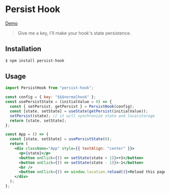# Persist Hook

[Demo](https://codesandbox.io/s/0p5kx9rqrl)
> Give me a key, I'll make your hook's state persistence.

## Installation

```sh
$ npm install persist-hook
```

## Usage

```jsx
import PersistHook from "persist-hook";

const config = { key: "$$$normalhook" };
const usePersistState = (initialValue = 0) => {
  const { setPersist, getPersist } = PersistHook(config);
  const [state, setState] = useState(getPersist(initialValue));
  setPersist(state); // it will synchronize state and localstorage
  return [state, setState];
};

const App = () => {
  const [state, setState] = usePersistState(0);
  return (
    <div className="App" style={{ textAlign: "center" }}>
      <p>{state}</p>
      <button onClick={() => setState(state + 1)}>+1</button>
      <button onClick={() => setState(state - 1)}>-1</button>
      <br />
      <button onClick={() => window.location.reload()}>Reload this page</button>
    </div>
  );
};
```
